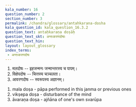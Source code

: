 ```yaml
---
kala_number: 16
question_number: 2
section_number: 3
permalink: /chandra/glossary/antahkarana-dosha
kala_question_id: kala_question_16.3.2
question_text: antaḥkaraṇa doṣāḥ
question_text_skt: अन्तःकरणदोषाः
question_text_hin: 
layout: layout_glossary
index_terms:
 - अन्तःकरणदोषः
---
```


<!-- skt-start -->
1. मलदोषः -- इहजन्मनः जन्मान्तरस्य च पापम्। 
2. विक्षेपदोषः -- चित्तस्य चञ्चलता। 
3. आवरणदोषः -- स्वरूपस्य अज्ञानम्।
<!-- skt-end -->

<!-- eng-start -->
1. mala doṣa - pāpa performed in this janma or previous ones
2. vikṣepa doṣa - disturbance of the mind
3. āvaraṇa doṣa - ajñāna of one's own svarūpa
<!-- eng-end -->

